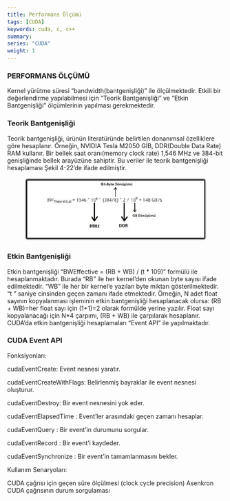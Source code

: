 ```yaml
---
title: Performans Ölçümü
tags: [CUDA]
keywords: cuda, c, c++
summary:
series: "CUDA"
weight: 1
---
```


### PERFORMANS ÖLÇÜMÜ
Kernel yürütme süresi “bandwidth(bantgenişliği)” ile ölçülmektedir. Etkili bir değerlendirme yapılabilmesi için “Teorik Bantgenişliği” ve “Etkin Bantgenişliği” ölçümlerinin yapılması gerekmektedir.

### Teorik Bantgenişliği
Teorik bantgenişliği, ürünün literatüründe belirtilen donanımsal özelliklere göre hesaplanır. Örneğin, NVIDIA Tesla M2050 GİB, DDR(Double Data Rate) RAM kullanır. Bir bellek saat oranı(memory clock rate) 1,546 MHz ve 384-bit genişliğinde bellek arayüzüne sahiptir. Bu veriler ile teorik bantgenişliği hesaplaması Şekil 4-22’de ifade edilmiştir.

<figure>
    <img src="/assets/images/cuda22.png"></a>
</figure>

### Etkin Bantgenişliği
Etkin bantgenişliği “BWEffective = (RB + WB) / (t * 109)” formülü ile hesaplanmaktadır. Burada “RB” ile her kernel’den okunan byte sayısı ifade edilmektedir. “WB” ile her bir kernel’e yazılan byte miktarı gösterilmektedir. “t ” saniye cinsinden geçen zamanı ifade etmektedir. Örneğin, N adet float sayının kopyalanması işleminin etkin bantgenişliği hesaplanacak olursa:
(RB + WB)=her float sayı için (1+1)=2 olarak formülde yerine yazılır. Float sayı kopyalanacağı için N*4 çarpımı, (RB + WB) ile çarpılarak hesaplanır.
CUDA’da etkin bantgenişliği hesaplamaları “Event API” ile yapılmaktadır.

### CUDA Event API

Fonksiyonları:

cudaEventCreate: Event nesnesi yaratır.

cudaEventCreateWithFlags: Belirlenmiş bayraklar ile event nesnesi oluşturur.

cudaEventDestroy: Bir event nesnesini yok eder.

cudaEventElapsedTime : Event’ler arasındaki geçen zamanı hesaplar.

cudaEventQuery : Bir event’in durumunu sorgular.

cudaEventRecord : Bir event’i kaydeder.

cudaEventSynchronize : Bir event’in tamamlanmasını bekler.

Kullanım Senaryoları:

CUDA çağrısı için geçen süre ölçülmesi (clock cycle precision)
Asenkron CUDA çağrısının durum sorgulaması

